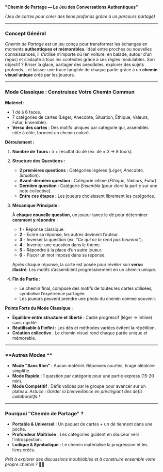 **"Chemin de Partage — Le Jeu des Conversations Authentiques"**

*(Jeu de cartes pour créer des liens profonds grâce à un parcours partagé)*

---

### **Concept Général**

*Chemin de Partage* est un jeu conçu pour transformer les échanges en moments **authentiques et mémorables**. Idéal entre proches ou nouvelles connaissances, il s’utilise n’importe où (en voiture, en balade, autour d’un repas) et s’adapte à tous les contextes grâce à ses règles modulables. Son objectif ? Briser la glace, partager des anecdotes, explorer des sujets profonds… et laisser une trace tangible de chaque partie grâce à un **chemin visuel unique** créé par les joueurs.

---

### **Mode Classique : Construisez Votre Chemin Commun**

**Matériel :**

- 1 dé à 6 faces.
- 7 catégories de cartes (Léger, Anecdote, Situation, Éthique, Valeurs, Futur, Ensemble).
- **Verso des cartes** : Des motifs uniques par catégorie qui, assemblés côte à côte, forment un chemin coloré.

**Déroulement :**

1. **Nombre de Tours :** 5 + résultat du dé (ex: dé = 3 → 8 tours).
2. **Structure des Questions :**
    - **2 premières questions** : Catégories légères (*Léger, Anecdote, Situation*).
    - **Avant-dernière question** : Catégorie intime (*Éthique, Valeurs, Futur*).
    - **Dernière question** : Catégorie *Ensemble* (pour clore la partie sur une note collective).
    - **Entre ces étapes** : Les joueurs choisissent librement les catégories.
3. **Mécanique Principale :**
    
    À **chaque nouvelle question**, un joueur lance le dé pour déterminer **comment y répondre** :
    
    - **1** - Réponse classique.
    - **2** - Écrire sa réponse, les autres devinent l’auteur.
    - **3** - Inverser la question (ex: *"Ce qui ne te rend pas heureux"*).
    - **4** - Inventer une question dans le thème.
    - **5** - Répondre à la place d’un autre joueur.
    - **6** - Placer un mot imposé dans sa réponse.
    
    Après chaque réponse, la carte est posée pour révéler son **verso illustré**. Les motifs s’assemblent progressivement en un chemin unique.
    
4. **Fin de Partie :**
    - Le chemin final, composé des motifs de toutes les cartes utilisées, symbolise l’expérience partagée.
    - Les joueurs peuvent prendre une photo du chemin comme souvenir.

**Points Forts du Mode Classique :**

- **Équilibre entre structure et liberté** : Cadre progressif (léger → intime) sans rigidité.
- **Réutilisable à l’infini** : Les dés et méthodes variées évitent la répétition.
- **Création collective** : Le chemin visuel rend chaque partie unique et mémorable.

---

### **Autres Modes **

- **Mode "Sans Rien"** : Aucun matériel. Réponses courtes, tirage aléatoire simplifié.
- **Mode Rapide** : 1 question par catégorie pour une partie express (15-20 min).
- **Mode Compétitif** : Défis validés par le groupe pour avancer sur un plateau. *Astuce : Garder la bienveillance en privilégiant des défis collaboratifs !*

---

### **Pourquoi "Chemin de Partage" ?**

- **Portable & Universel** : Un paquet de cartes + un dé tiennent dans une poche.
- **Profondeur Maîtrisée** : Les catégories guident en douceur vers l’introspection.
- **Ludique & Symbolique** : Le chemin matérialise la progression et les liens créés.

*Prêt à explorer des discussions inoubliables et à construire ensemble votre propre chemin ?* 🎲✨